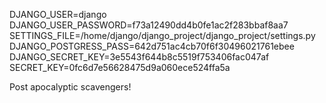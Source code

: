 DJANGO_USER=django
DJANGO_USER_PASSWORD=f73a12490dd4b0fe1ac2f283bbaf8aa7
SETTINGS_FILE=/home/django/django_project/django_project/settings.py
DJANGO_POSTGRESS_PASS=642d751ac4cb70f6f30496021761ebee
DJANGO_SECRET_KEY=3e5543f644b8c5519f753406fac047af
SECRET_KEY=0fc6d7e56628475d9a060ece524ffa5a

Post apocalyptic scavengers!